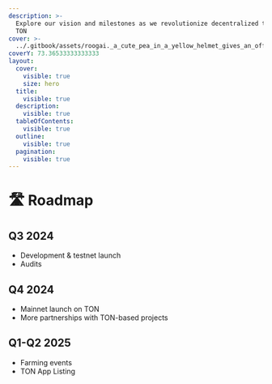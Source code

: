 ```yaml
---
description: >-
  Explore our vision and milestones as we revolutionize decentralized trading on
  TON
cover: >-
  ../.gitbook/assets/roogai._a_cute_pea_in_a_yellow_helmet_gives_an_official_launch__33c0788f-8cbd-4811-a467-df382bbebe68.png
coverY: 73.36533333333333
layout:
  cover:
    visible: true
    size: hero
  title:
    visible: true
  description:
    visible: true
  tableOfContents:
    visible: true
  outline:
    visible: true
  pagination:
    visible: true
---
```


# 🛣️ Roadmap

## Q3 2024

* Development & testnet launch&#x20;
* Audits&#x20;

## Q4 2024

* Mainnet launch on TON&#x20;
* More partnerships with TON-based projects

## Q1-Q2 2025

* Farming events&#x20;
* TON App Listing
